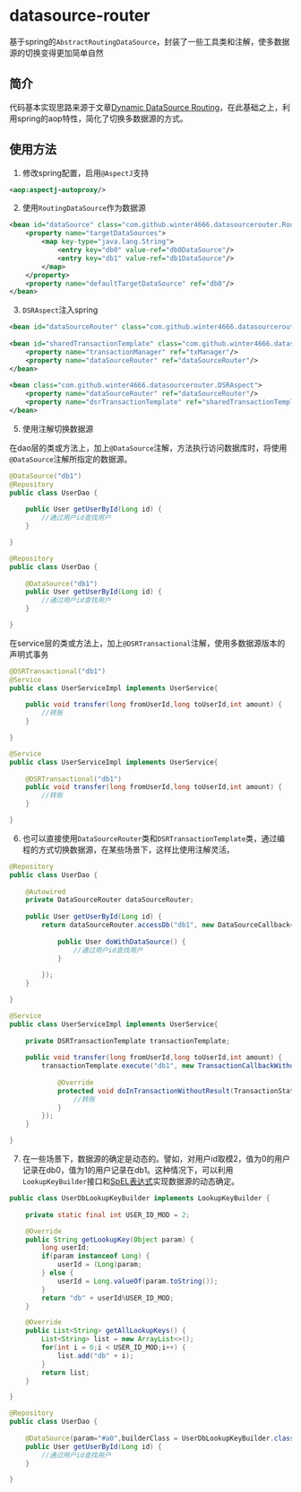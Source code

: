 # datasource-router
基于spring的`AbstractRoutingDataSource`，封装了一些工具类和注解，使多数据源的切换变得更加简单自然

## 简介
代码基本实现思路来源于文章[Dynamic DataSource Routing](https://spring.io/blog/2007/01/23/dynamic-datasource-routing/)，在此基础之上，利用spring的aop特性，简化了切换多数据源的方式。

## 使用方法
1. 修改spring配置，启用`@AspectJ`支持
```xml
<aop:aspectj-autoproxy/>
```

2. 使用`RoutingDataSource`作为数据源
```xml
<bean id="dataSource" class="com.github.winter4666.datasourcerouter.RoutingDataSource">
    <property name="targetDataSources">
        <map key-type="java.lang.String">
            <entry key="db0" value-ref="db0DataSource"/>
            <entry key="db1" value-ref="db1DataSource"/>
        </map>
    </property>
    <property name="defaultTargetDataSource" ref="db0"/>
</bean>
```

3. `DSRAspect`注入spring
```xml
<bean id="dataSourceRouter" class="com.github.winter4666.datasourcerouter.DataSourceRouter"/>
    
<bean id="sharedTransactionTemplate" class="com.github.winter4666.datasourcerouter.DSRTransactionTemplate">
    <property name="transactionManager" ref="txManager"/>
    <property name="dataSourceRouter" ref="dataSourceRouter"/>
</bean>
   
<bean class="com.github.winter4666.datasourcerouter.DSRAspect">
    <property name="dataSourceRouter" ref="dataSourceRouter"/>
    <property name="dsrTransactionTemplate" ref="sharedTransactionTemplate"/>
</bean>
```

5. 使用注解切换数据源

在dao层的类或方法上，加上`@DataSource`注解，方法执行访问数据库时，将使用`@DataSource`注解所指定的数据源。
```java
@DataSource("db1")
@Repository
public class UserDao {
	
	public User getUserById(Long id) {
		//通过用户id查找用户
	}

}
```
```java
@Repository
public class UserDao {
	
	@DataSource("db1")
	public User getUserById(Long id) {
		//通过用户id查找用户
	}

}
```
在service层的类或方法上，加上`@DSRTransactional`注解，使用多数据源版本的声明式事务
```java
@DSRTransactional("db1")
@Service
public class UserServiceImpl implements UserService{
	
	public void transfer(long fromUserId,long toUserId,int amount) {
		//转账
	}

}
```
```java
@Service
public class UserServiceImpl implements UserService{
	
	@DSRTransactional("db1")
	public void transfer(long fromUserId,long toUserId,int amount) {
		//转账
	}

}
```

6. 也可以直接使用`DataSourceRouter`类和`DSRTransactionTemplate`类，通过编程的方式切换数据源，在某些场景下，这样比使用注解灵活。
```java
@Repository
public class UserDao {
	
	@Autowired
	private DataSourceRouter dataSourceRouter;
	
	public User getUserById(Long id) {
		return dataSourceRouter.accessDb("db1", new DataSourceCallback<User>() {
		
			public User doWithDataSource() {
				//通过用户id查找用户
			}
			
		});
	}

}
```
```java
@Service
public class UserServiceImpl implements UserService{
	
	private DSRTransactionTemplate transactionTemplate;
	
	public void transfer(long fromUserId,long toUserId,int amount) {
		transactionTemplate.execute("db1", new TransactionCallbackWithoutResult() {
			
			@Override
			protected void doInTransactionWithoutResult(TransactionStatus status) {
				//转账
			}
		});
	}

}
```

7. 在一些场景下，数据源的确定是动态的。譬如，对用户id取模2，值为0的用户记录在db0，值为1的用户记录在db1。这种情况下，可以利用`LookupKeyBuilder`接口和[SpEL表达式](https://docs.spring.io/spring/docs/3.0.x/reference/expressions.html)实现数据源的动态确定。
```java
public class UserDbLookupKeyBuilder implements LookupKeyBuilder {
	
	private static final int USER_ID_MOD = 2;

	@Override
	public String getLookupKey(Object param) {
		long userId;
		if(param instanceof Long) {
			userId = (Long)param;
		} else {
			userId = Long.valueOf(param.toString());
		}
		return "db" + userId%USER_ID_MOD;
	}

	@Override
	public List<String> getAllLookupKeys() {
    	List<String> list = new ArrayList<>();
    	for(int i = 0;i < USER_ID_MOD;i++) {
    		list.add("db" + i);
    	}
    	return list;
	}

}
```
```java
@Repository
public class UserDao {
	
	@DataSource(param="#a0",builderClass = UserDbLookupKeyBuilder.class)
	public User getUserById(Long id) {
		//通过用户id查找用户
	}

}
```